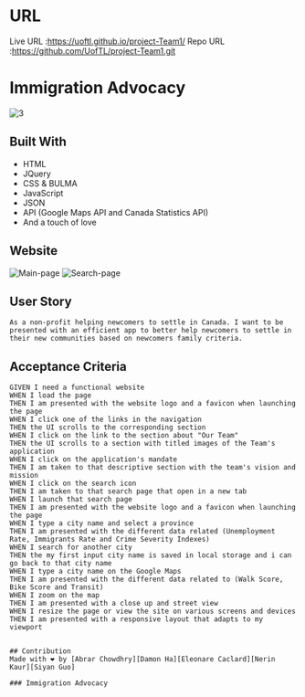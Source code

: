 # URL
Live URL :https://uoftl.github.io/project-Team1/ 
Repo URL :https://github.com/UofTL/project-Team1.git

# Immigration Advocacy
![3](https://user-images.githubusercontent.com/83087376/128109547-01d6e91f-81b7-4685-b226-ee3cae2297cb.png)


## Built With
* HTML
* JQuery
* CSS & BULMA
* JavaScript
* JSON
* API (Google Maps API and Canada Statistics API)
* And a touch of love

## Website
![Main-page](https://user-images.githubusercontent.com/84641285/128651324-f5684af9-cad5-4dc3-89d8-4d15892fcae5.png)
![Search-page](https://user-images.githubusercontent.com/84641285/128651344-4373a386-4109-445c-bac1-39a73f585b9a.png)



## User Story

```
As a non-profit helping newcomers to settle in Canada. I want to be presented with an efficient app to better help newcomers to settle in their new communities based on newcomers family criteria.

```

## Acceptance Criteria

```
GIVEN I need a functional website
WHEN I load the page
THEN I am presented with the website logo and a favicon when launching the page 
WHEN I click one of the links in the navigation
THEN the UI scrolls to the corresponding section
WHEN I click on the link to the section about "Our Team"
THEN the UI scrolls to a section with titled images of the Team's  application
WHEN I click on the application's mandate
THEN I am taken to that descriptive section with the team's vision and mission
WHEN I click on the search icon
THEN I am taken to that search page that open in a new tab
WHEN I launch that search page
THEN I am presented with the website logo and a favicon when launching the page 
WHEN I type a city name and select a province
THEN I am presented with the different data related (Unemployment Rate, Immigrants Rate and Crime Severity Indexes)
WHEN I search for another city
THEN the my first input city name is saved in local storage and i can go back to that city name
WHEN I type a city name on the Google Maps
THEN I am presented with the different data related to (Walk Score, Bike Score and Transit)
WHEN I zoom on the map 
THEN I am presented with a close up and street view
WHEN I resize the page or view the site on various screens and devices
THEN I am presented with a responsive layout that adapts to my viewport


## Contribution
Made with ❤️ by [Abrar Chowdhry][Damon Ha][Eleonare Caclard][Nerin Kaur][Siyan Guo]

### Immigration Advocacy
